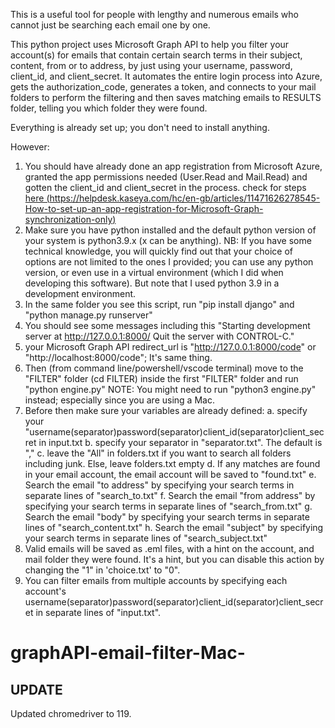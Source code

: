 This is a useful tool for people with lengthy and numerous emails who cannot just be searching each email one by one.

This python project uses Microsoft Graph API to help you filter your account(s) for emails that contain certain search terms in their subject, content, from or to address, by just using your username, password, client\_id, and client\_secret. It automates the entire login process into Azure, gets the authorization\_code, generates a token, and connects to your mail folders to perform the filtering and then saves matching emails to RESULTS folder, telling you which folder they were found.

Everything is already set up; you don't need to install anything.

However:

1. You should have already done an app registration from Microsoft Azure, granted the app permissions needed (User.Read and Mail.Read) and gotten the client\_id and client\_secret in the process. check for steps [here (https://helpdesk.kaseya.com/hc/en-gb/articles/11471626278545-How-to-set-up-an-app-registration-for-Microsoft-Graph-synchronization-only)
   ](https://helpdesk.kaseya.com/hc/en-gb/articles/11471626278545-How-to-set-up-an-app-registration-for-Microsoft-Graph-synchronization-only)
2. Make sure you have python installed and the default python version of your system is python3.9.x (x can be anything).
   NB: If you have some technical knowledge, you will quickly find out that your choice of options are not limited to the ones I provided; you can use any python version, or even use in a virtual environment (which I did when developing this software). But note that I used python 3.9 in a development environment.
3. In the same folder you see this script, run "pip install django" and "python manage.py runserver"
4. You should see some messages including this "Starting development server at http://127.0.0.1:8000/
   Quit the server with CONTROL-C."
5. your Microsoft Graph API redirect_url is "http://127.0.0.1:8000/code" or "http://localhost:8000/code"; It's same thing.
6. Then (from command line/powershell/vscode terminal) move to the "FILTER" folder (cd FILTER) inside the first "FILTER" folder and run "python engine.py"
   NOTE: You might need to run "python3 engine.py" instead; especially since you are using a Mac.
7. Before then make sure your variables are already defined:
   a. specify your "username(separator)password(separator)client_id(separator)client_secret in input.txt
   b. specify your separator in "separator.txt". The default is ","
   c. leave the "All" in folders.txt if you want to search all folders including junk. Else, leave folders.txt empty
   d. If any matches are found in your email account, the email account will be saved to "found.txt"
   e. Search the email "to address" by specifying your search terms in separate lines of "search_to.txt"
   f. Search the email "from address" by specifying your search terms in separate lines of "search_from.txt"
   g. Search the email "body" by specifying your search terms in separate lines of "search_content.txt"
   h. Search the email "subject" by specifying your search terms in separate lines of "search_subject.txt"
8. Valid emails will be saved as .eml files, with a hint on the account, and mail folder they were found. It's a hint, but you can disable this action by changing the "1" in 'choice.txt' to  "0".
9. You can filter emails from multiple accounts by specifying each account's username(separator)password(separator)client_id(separator)client_secret in separate lines of "input.txt".
# graphAPI-email-filter-Mac-


## UPDATE
Updated chromedriver to 119.